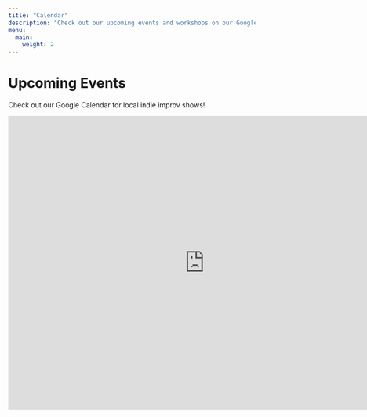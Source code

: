 ```yaml
---
title: "Calendar"
description: "Check out our upcoming events and workshops on our Google Calendar."
menu:
  main:
    weight: 2
---
```


# Upcoming Events

Check out our Google Calendar for local indie improv shows!

<iframe src="https://calendar.google.com/calendar/embed?src=c_c55c073b57fcc32285313922dd66202afe6c1ec2949769b5394a0dde02b6b0ed%40group.calendar.google.com&ctz=America%2FNew_York" style="border: 0" width="800" height="600" frameborder="0" scrolling="no"></iframe>

